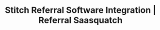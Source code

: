 ---
title: Stitch Referral Software Integration | Referral Saasquatch
integrationName: Stitch
logo: stitch-integration.png
slug: stitch
categories: 
 - data-pipe
 - featured
highlights: Looking for Stitch referral software integration? Referral SaaSquatch works with Stitch to connect your referral program data to your date warehouse.
integrationDescription: |
    Stitch is a data pipe that connects to your business data sources, like your SaaSquatch program data, to your data warehouse.
keyFeatures:
 - Imports SaaSquatch data into your Amazon Redshift, Google BigQuery, MySQL, or Postgres data warehouse.
 - Cross-analyze data from SaaSquatch with the rest of your operations
 - Support for over 50 data sources -including databases, marketing automation, ad networks, payment processors, and more
 - Powered by [Singer.io](https://www.singer.io/), an open source ETL standard
moreInfo:
 - "[Stitch Integration Guide](/developer/stitch/quickstart)"
 - "[Stitch Docs](https://www.stitchdata.com/integrations/referral-saasquatch/?utm_source=saasquatch&utm_medium=partner-social)"
guideLink: /developer/stitch/quickstart
category: landingPage
template: intergrationLander.html
---